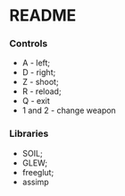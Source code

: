 # README #

### Controls ###

* A - left;
* D - right;
* Z - shoot;
* R - reload;
* Q - exit
* 1 and 2 - change weapon

### Libraries ###

* SOIL;
* GLEW;
* freeglut;
* assimp